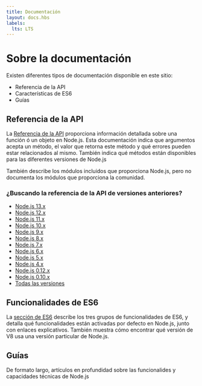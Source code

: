 ```yaml
---
title: Documentación
layout: docs.hbs
labels:
  lts: LTS
---
```


# Sobre la documentación

Existen diferentes tipos de documentación disponible en este sitio:

* Referencia de la API
* Características de ES6
* Guías

## Referencia de la API

La [Referencia de la API](https://nodejs.org/api/) proporciona información detallada sobre una función ó un objeto en Node.js. Esta documentación indica que argumentos acepta un método, el valor que retorna este método y qué errores pueden estar relacionados al mismo. También indica qué métodos están disponibles para las diferentes versiones de Node.js

También describe los módulos incluidos que proporciona Node.js, pero no documenta los módulos que proporciona la comunidad.

<div class="highlight-box">

### ¿Buscando la referencia de la API de versiones anteriores?

* [Node.js 13.x](https://nodejs.org/docs/latest-v13.x/api/)
* [Node.js 12.x](https://nodejs.org/docs/latest-v12.x/api/)
* [Node.js 11.x](https://nodejs.org/docs/latest-v11.x/api/)
* [Node.js 10.x](https://nodejs.org/docs/latest-v10.x/api/)
* [Node.js 9.x](https://nodejs.org/docs/latest-v9.x/api/)
* [Node.js 8.x](https://nodejs.org/docs/latest-v8.x/api/)
* [Node.js 7.x](https://nodejs.org/docs/latest-v7.x/api/)
* [Node.js 6.x](https://nodejs.org/docs/latest-v6.x/api/)
* [Node.js 5.x](https://nodejs.org/docs/latest-v5.x/api/)
* [Node.js 4.x](https://nodejs.org/docs/latest-v4.x/api/)
* [Node.js 0.12.x](https://nodejs.org/docs/latest-v0.12.x/api/)
* [Node.js 0.10.x](https://nodejs.org/docs/latest-v0.10.x/api/)
* [Todas las versiones](https://nodejs.org/docs/)

</div>

## Funcionalidades de ES6

La [sección de ES6](/en/docs/es6/) describe los tres grupos de funcionalidades de ES6, y detalla qué funcionalidades están activadas por defecto en Node.js, junto con enlaces explicativos. También muestra cómo encontrar qué versión de V8 usa una versión particular de Node.js.

## Guías

De formato largo, artículos en profundidad sobre las funcionalides y capacidades técnicas de Node.js
